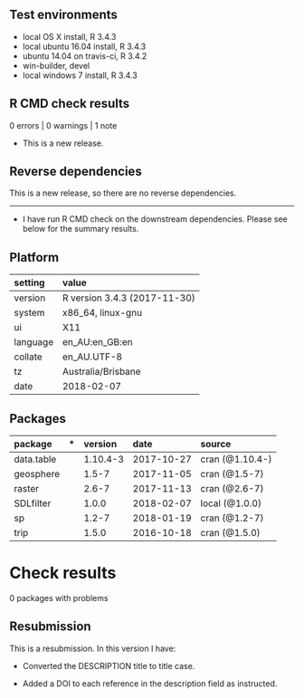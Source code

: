 ## Test environments
* local OS X install, R 3.4.3
* local ubuntu 16.04 install, R 3.4.3
* ubuntu 14.04 on travis-ci, R 3.4.2
* win-builder, devel
* local windows 7 install, R 3.4.3

## R CMD check results

0 errors | 0 warnings | 1 note

* This is a new release.

## Reverse dependencies

This is a new release, so there are no reverse dependencies.

---

* I have run R CMD check on the downstream dependencies. Please see below for the summary results.


 ## Platform

|setting  |value                        |
|:--------|:----------------------------|
|version  |R version 3.4.3 (2017-11-30) |
|system   |x86_64, linux-gnu            |
|ui       |X11                          |
|language |en_AU:en_GB:en               |
|collate  |en_AU.UTF-8                  |
|tz       |Australia/Brisbane           |
|date     |2018-02-07                   |

 ## Packages

|package    |*  |version  |date       |source          |
|:----------|:--|:--------|:----------|:---------------|
|data.table |   |1.10.4-3 |2017-10-27 |cran (@1.10.4-) |
|geosphere  |   |1.5-7    |2017-11-05 |cran (@1.5-7)   |
|raster     |   |2.6-7    |2017-11-13 |cran (@2.6-7)   |
|SDLfilter  |   |1.0.0    |2018-02-07 |local (@1.0.0)  |
|sp         |   |1.2-7    |2018-01-19 |cran (@1.2-7)   |
|trip       |   |1.5.0    |2016-10-18 |cran (@1.5.0)   |

 # Check results

0 packages with problems


## Resubmission
This is a resubmission. In this version I have:

* Converted the DESCRIPTION title to title case.

* Added a DOI to each reference in the description field as instructed.

